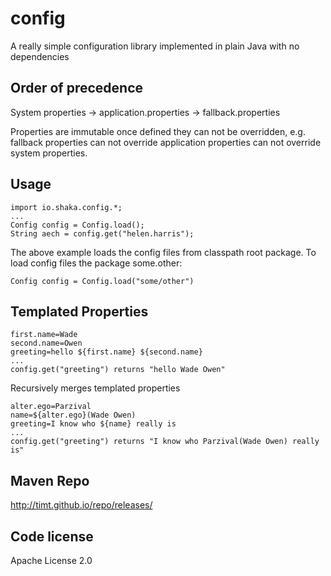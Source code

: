 config
======

A really simple configuration library implemented in plain Java with no dependencies

Order of precedence
-------------------
System properties -> application.properties -> fallback.properties

Properties are immutable once defined they can not be overridden, e.g. fallback properties can not override application properties can not override system properties.

Usage
-----
    import io.shaka.config.*;
    ...
    Config config = Config.load();
    String aech = config.get("helen.harris");

The above example loads the config files from classpath root package. To load config files the package some.other:

    Config config = Config.load("some/other")



Templated Properties
--------------------
    first.name=Wade
    second.name=Owen
    greeting=hello ${first.name} ${second.name}
    ...
    config.get("greeting") returns "hello Wade Owen"

Recursively merges templated properties

    alter.ego=Parzival
    name=${alter.ego}(Wade Owen)
    greeting=I know who ${name} really is
    ...
    config.get("greeting") returns "I know who Parzival(Wade Owen) really is"


Maven Repo
----------
http://timt.github.io/repo/releases/

Code license
------------
Apache License 2.0